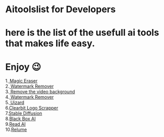 # Aitoolslist for Developers
# here is the list of the usefull ai tools that makes life easy.
# Enjoy 😉
<p style={{display:"flex",text-decoration:"none"}}>
1.<a href="https://magicstudio.com/magiceraser/" target="_blank"> Magic Eraser</a><br>
2.<a href="https://www.watermarkremover.io/" target='_blank'> Watermark Remover</a><br>
3.<a href="https://www.unscreen.com/" target='_blank'> Remove the video background</a><br>
4.<a href="https://www.watermarkremover.io/" target='_blank'> Watermark Remover</a><br>
5.<a href="https://uizard.io/" target='_blank'> Uizard</a><br>
6.<a href="https://clearbit.com/logo" target="_blank">Clearbit Logo Scrapper</a><br>
7.<a href="https://huggingface.co/spaces/stabilityai/stable-diffusion" target="_blank">Stable Diffusion</a><br>
8.<a href="https://www.useblackbox.io/" target="_blank">Black Box AI</a><br>
9.<a href="https://zapier.com/apps/read-ai/integrations" target="_blank">Read AI</a><br>
10.<a href="https://www.relume.io/" target="_blank">Relume</a><br>

  
</p>

